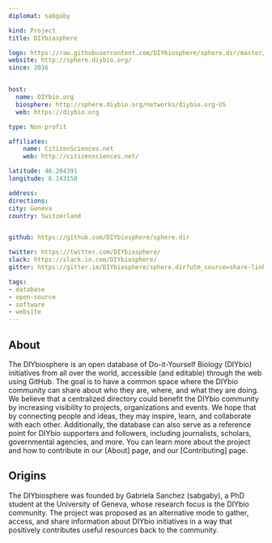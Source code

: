 ```yaml
---
diplomat: sabgaby

kind: Project
title: DIYbiosphere

logo: https://raw.githubusercontent.com/DIYbiosphere/sphere.dir/master/img/Logo.png
website: http://sphere.diybio.org/
since: 2016


host:
  name: DIYbio.org
  biosphere: http://sphere.diybio.org/networks/diybio.org-US
  web: https://diybio.org

type: Non-profit

affiliates:
    name: CitizenSciences.net
    web: http://citizensciences.net/

latitude: 46.204391
longitude: 6.143158

address:
directions:
city: Geneva
country: Switzerland


github: https://github.com/DIYbiosphere/sphere.dir

twitter: https://twitter.com/DIYbiosphere/
slack: https://slack.io.com/DIYbiosphere/
gitter: https://gitter.im/DIYbiosphere/sphere.dir?utm_source=share-link&utm_medium=link&utm_campaign=share-link

tags:
- database
- open-source
- software
- website
---
```


## About
The DIYbiosphere is an open database of Do-it-Yourself Biology (DIYbio) initiatives from all over the world, accessible (and editable) through the web using GitHub. The goal is to have a common space where the DIYbio community can share about who they are, where, and what they are doing. We believe that a centralized directory could benefit the DIYbio community by increasing visibility to projects, organizations and events. We hope that by connecting people and ideas, they may inspire, learn, and collaborate with each other. Additionally, the database can also serve as a reference point for DIYbio supporters and followers, including journalists, scholars, governmental agencies, and more.
You can learn more about the project and how to contribute in our [About] page, and our [Contributing] page.


## Origins
The DIYbiosphere was founded by Gabriela Sanchez (sabgaby), a PhD student at the University of Geneva, whose research focus is the DIYbio community. The project was proposed as an alternative mode to gather, access, and share information about DIYbio initiatives in a way that positively contributes useful resources back to the community.
